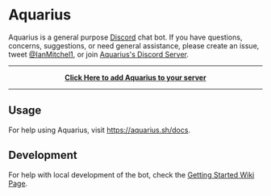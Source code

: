 # Aquarius

Aquarius is a general purpose [Discord](https://discordapp.com/) chat bot. If you have questions, concerns, suggestions, or need general assistance, please create an issue, tweet [@IanMitchel1](https://twitter.com/ianmitchel1), or join [Aquarius's Discord Server](http://discord.companyinc.company/).

---

<p align="center">
  <strong><a href="https://aquarius.sh/link">Click Here to add Aquarius to your server</a></strong>
</p>

---

## Usage

For help using Aquarius, visit https://aquarius.sh/docs.

## Development

For help with local development of the bot, check the [Getting Started Wiki Page](/wiki/Getting-Started).
